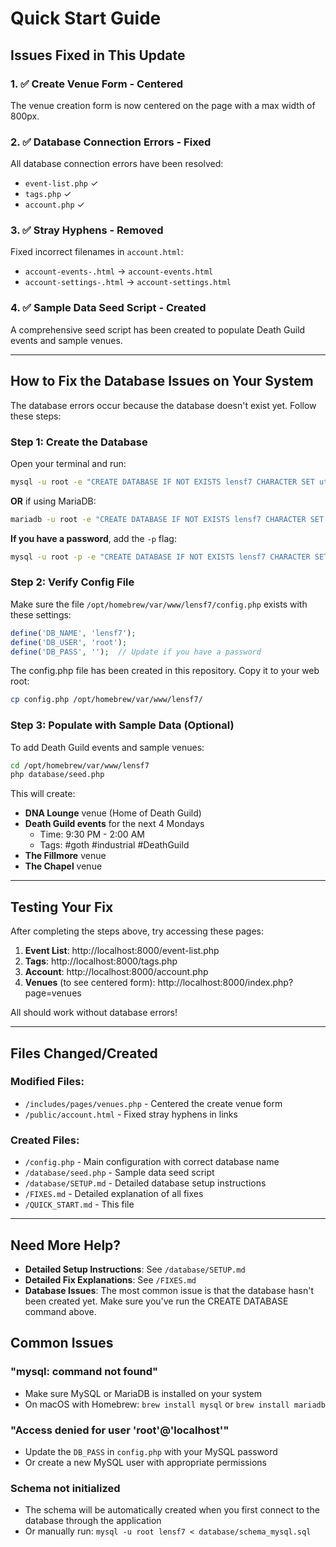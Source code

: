 # Quick Start Guide

## Issues Fixed in This Update

### 1. ✅ Create Venue Form - Centered
The venue creation form is now centered on the page with a max width of 800px.

### 2. ✅ Database Connection Errors - Fixed
All database connection errors have been resolved:
- `event-list.php` ✓
- `tags.php` ✓
- `account.php` ✓

### 3. ✅ Stray Hyphens - Removed
Fixed incorrect filenames in `account.html`:
- `account-events-.html` → `account-events.html`
- `account-settings-.html` → `account-settings.html`

### 4. ✅ Sample Data Seed Script - Created
A comprehensive seed script has been created to populate Death Guild events and sample venues.

---

## How to Fix the Database Issues on Your System

The database errors occur because the database doesn't exist yet. Follow these steps:

### Step 1: Create the Database

Open your terminal and run:

```bash
mysql -u root -e "CREATE DATABASE IF NOT EXISTS lensf7 CHARACTER SET utf8mb4 COLLATE utf8mb4_unicode_ci;"
```

**OR** if using MariaDB:

```bash
mariadb -u root -e "CREATE DATABASE IF NOT EXISTS lensf7 CHARACTER SET utf8mb4 COLLATE utf8mb4_unicode_ci;"
```

**If you have a password**, add the `-p` flag:

```bash
mysql -u root -p -e "CREATE DATABASE IF NOT EXISTS lensf7 CHARACTER SET utf8mb4 COLLATE utf8mb4_unicode_ci;"
```

### Step 2: Verify Config File

Make sure the file `/opt/homebrew/var/www/lensf7/config.php` exists with these settings:

```php
define('DB_NAME', 'lensf7');
define('DB_USER', 'root');
define('DB_PASS', '');  // Update if you have a password
```

The config.php file has been created in this repository. Copy it to your web root:

```bash
cp config.php /opt/homebrew/var/www/lensf7/
```

### Step 3: Populate with Sample Data (Optional)

To add Death Guild events and sample venues:

```bash
cd /opt/homebrew/var/www/lensf7
php database/seed.php
```

This will create:
- **DNA Lounge** venue (Home of Death Guild)
- **Death Guild events** for the next 4 Mondays
  - Time: 9:30 PM - 2:00 AM
  - Tags: #goth #industrial #DeathGuild
- **The Fillmore** venue
- **The Chapel** venue

---

## Testing Your Fix

After completing the steps above, try accessing these pages:

1. **Event List**: http://localhost:8000/event-list.php
2. **Tags**: http://localhost:8000/tags.php
3. **Account**: http://localhost:8000/account.php
4. **Venues** (to see centered form): http://localhost:8000/index.php?page=venues

All should work without database errors!

---

## Files Changed/Created

### Modified Files:
- `/includes/pages/venues.php` - Centered the create venue form
- `/public/account.html` - Fixed stray hyphens in links

### Created Files:
- `/config.php` - Main configuration with correct database name
- `/database/seed.php` - Sample data seed script
- `/database/SETUP.md` - Detailed database setup instructions
- `/FIXES.md` - Detailed explanation of all fixes
- `/QUICK_START.md` - This file

---

## Need More Help?

- **Detailed Setup Instructions**: See `/database/SETUP.md`
- **Detailed Fix Explanations**: See `/FIXES.md`
- **Database Issues**: The most common issue is that the database hasn't been created yet. Make sure you've run the CREATE DATABASE command above.

## Common Issues

### "mysql: command not found"
- Make sure MySQL or MariaDB is installed on your system
- On macOS with Homebrew: `brew install mysql` or `brew install mariadb`

### "Access denied for user 'root'@'localhost'"
- Update the `DB_PASS` in `config.php` with your MySQL password
- Or create a new MySQL user with appropriate permissions

### Schema not initialized
- The schema will be automatically created when you first connect to the database through the application
- Or manually run: `mysql -u root lensf7 < database/schema_mysql.sql`
